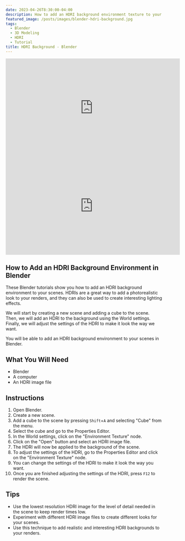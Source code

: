 ```yaml
---
date: 2023-04-26T8:30:00-04:00
description: How to add an HDRI background environment texture to your Blender 3D modeling scenes.
featured_image: /posts/images/blender-hdri-background.jpg
tags:
  - Blender
  - 3D Modeling
  - HDRI
  - Tutorial
title: HDRI Background - Blender
---
```


<div class="video-grid">
<div class="iframe-16-9-container">
<iframe class="youTubeIframe" width="560" height="315" src="https://www.youtube.com/embed/AJLJyBdNJ0E?rel=0" title="YouTube video player" frameborder="0" allow="accelerometer; autoplay; clipboard-write; encrypted-media; gyroscope; picture-in-picture; web-share" referrerpolicy="strict-origin-when-cross-origin" allowfullscreen></iframe>
</div>

<div class="iframe-16-9-container">
<iframe class="youTubeIframe" width="560" height="315" src="https://www.youtube.com/embed/k-moDmBUrrI?rel=0" title="YouTube video player" frameborder="0" allow="accelerometer; autoplay; clipboard-write; encrypted-media; gyroscope; picture-in-picture; web-share" allowfullscreen></iframe>
</div>
</div>

## How to Add an HDRI Background Environment in Blender

These Blender tutorials show you how to add an HDRI background environment to your scenes. HDRIs are a great way to add a photorealistic look to your renders, and they can also be used to create interesting lighting effects.

We will start by creating a new scene and adding a cube to the scene. Then, we will add an HDRI to the background using the World settings. Finally, we will adjust the settings of the HDRI to make it look the way we want.

You will be able to add an HDRI background environment to your scenes in Blender.

## What You Will Need

- Blender
- A computer
- An HDRI image file

## Instructions

1. Open Blender.
2. Create a new scene.
3. Add a cube to the scene by pressing `Shift`+`A` and selecting "Cube" from the menu.
4. Select the cube and go to the Properties Editor.
5. In the World settings, click on the "Environment Texture" node.
6. Click on the "Open" button and select an HDRI image file.
7. The HDRI will now be applied to the background of the scene.
8. To adjust the settings of the HDRI, go to the Properties Editor and click on the "Environment Texture" node.
9. You can change the settings of the HDRI to make it look the way you want.
10. Once you are finished adjusting the settings of the HDRI, press `F12` to render the scene.

## Tips

- Use the lowest resolution HDRI image for the level of detail needed in the scene to keep render times low.
- Experiment with different HDRI image files to create different looks for your scenes.
- Use this technique to add realistic and interesting HDRI backgrounds to your renders.
